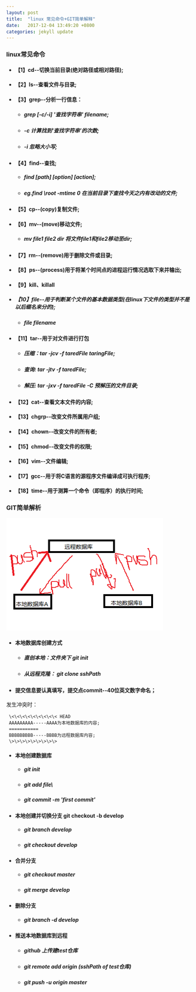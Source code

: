 ```yaml
---
layout: post
title:  "linux 常见命令+GIT简单解释"
date:   2017-12-04 13:49:20 +0800
categories: jekyll update
---
```


### linux常见命令 

* #### 【1】cd--切换当前目录(绝对路径或相对路径);
* #### 【2】ls--查看文件与目录;
* #### 【3】grep--分析一行信息：
   * ##### grep [-c/-i] '查找字符串' filename; 
   * ##### -c 计算找到‘查找字符串’的次数;
   * ##### -i 忽略大小写;
* #### 【4】find--查找;
   * ##### find [path] [option] [action];
   * ##### eg.find \root -mtime 0   在当前目录下查找今天之内有改动的文件;
* #### 【5】cp--(copy)复制文件;
* #### 【6】mv--(move)移动文件;
   * #####  mv file1 file2 dir  将文件file1和file2移动至dir;
* #### 【7】rm--(remove)用于删除文件或目录;
* #### 【8】ps--(process)用于将某个时间点的进程运行情况选取下来并输出;
* #### 【9】kill、killall
* ##### 【10】file--用于判断某个文件的基本数据类型(在linux下文件的类型并不是以后缀名来分的);
   * ##### file filename
* #### 【11】tar--用于对文件进行打包
   * ##### 压缩：tar -jcv -f  taredFile taringFile;
   * ##### 查询: tar -jtv -f taredFile;
   * ##### 解压: tar -jxv -f taredFile -C 预解压的文件目录;
* #### 【12】cat--查看文本文件的内容;
* #### 【13】chgrp--改变文件所属用户组;
* #### 【14】chown--改变文件的所有者;
* #### 【15】chmod--改变文件的权限;
* #### 【16】vim--文件编辑;
* #### 【17】gcc--用于将C语言的源程序文件编译成可执行程序;
* #### 【18】time--用于测算一个命令（即程序）的执行时间;

### GIT简单解析

![git--协作原理](https://raw.githubusercontent.com/pingping1122/pingping1122.github.io/master/images/git/git.png)

* #### 本地数据库创建方式
  * ##### 直创本地：文件夹下 git init
  * ##### 从远程克隆： git clone sshPath 

* #### 提交信息要认真填写，提交点commit--40位英文数字命名；

发生冲突时：

     \<\<\<\<\<\<\<\<\< HEAD
     AAAAAAAAA-----AAAA为本地数据库的内容;
     ===========
     BBBBBBBBB-----BBBB为远程数据库内容;
     \>\>\>\>\>\>\>\>\>

* #### 本地创建数据库 
  * ##### git init
  * ##### git add file\
  * ##### git commit -m 'first commit'
* #### 本地创建并切换分支 git checkout -b develop
  * ##### git branch develop
  * ##### git checkout develop 
* #### 合并分支
  * ##### git checkout master
  * ##### git merge develop
* ####  删除分支
  * ##### git branch -d develop
* #### 推送本地数据库到远程
  * ##### github 上传建test仓库
  * ##### git remote add origin (sshPath of test仓库)
  * ##### git push -u origin master


